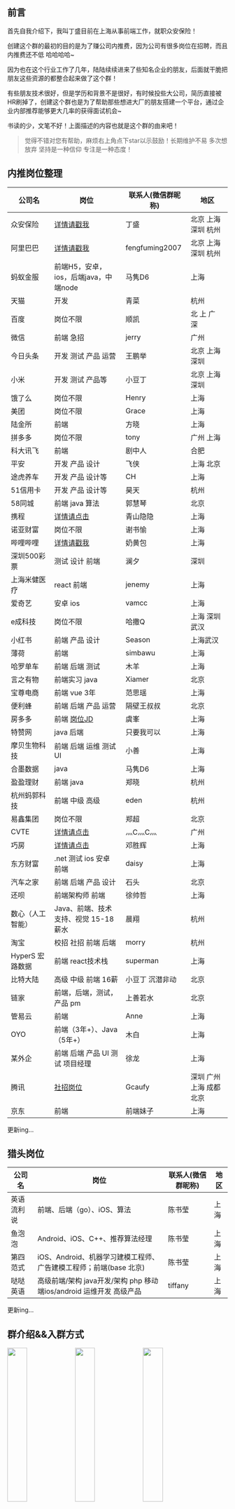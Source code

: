 ## 前言

首先自我介绍下，我叫丁盛目前在上海从事前端工作，就职众安保险！

创建这个群的最初的目的是为了赚公司内推费，因为公司有很多岗位在招聘，而且内推费还不低 哈哈哈哈~

因为也在这个行业工作了几年，陆陆续续进来了些知名企业的朋友，后面就干脆把朋友这些资源的都整合起来做了这个群！

有些朋友技术很好，但是学历和背景不是很好，有时候投些大公司，简历直接被HR刷掉了，创建这个群也是为了帮助那些想进大厂的朋友搭建一个平台，通过企业内部推荐能够更大几率的获得面试机会~

书读的少，文笔不好！上面描述的内容也就是这个群的由来吧！

> 觉得不错对您有帮助，麻烦右上角点下star以示鼓励！长期维护不易 多次想放弃 坚持是一种信仰 专注是一种态度！

## 内推岗位整理

|  公司名 |  岗位 |  联系人(微信群昵称) | 地区 |
| --- | --- | --- | --- |
| 众安保险 | [详情请戳我](https://app.mokahr.com/recommendation-apply/zhongan#/?anchorName=000&_k=oiq92t)| 丁盛 | 北京 上海 深圳 杭州|
| 阿里巴巴 | [详情请戳我](https://job.alibaba.com/zhaopin/position_detail.htm?trace=qrcode_share&positionCode=GP053720) | fengfuming2007|北京 上海 深圳 杭州|
|蚂蚁金服|前端H5，安卓，ios，后端java，中端node| 马隽D6 |上海|
|天猫|开发|青菜|杭州|
|百度|岗位不限|顺凯|北 上 广 深|
|微信|前端 急招|jerry|广州 |
|今日头条|开发 测试 产品 运营|王鹏举| 北京 上海 深圳|
|小米|开发 测试 产品等|小豆丁| 北京 上海 深圳 |
|饿了么|岗位不限|Henry|上海|
|美团|岗位不限|Grace|上海|
|陆金所|前端|方晓|上海|
|拼多多|岗位不限|tony|广州 上海 |
|科大讯飞|前端|剧中人| 合肥| 
|平安|开发 产品 设计| 飞侠 |上海 北京|
|途虎养车|开发 产品 设计等| CH |上海|
|51信用卡|开发 产品 设计等| 昊天 |杭州| 
|58同城|前端 java 算法|郭慧琴|北京|
|携程|[详情请点击](http://neitui.zhiye.com/ctrip#recommendjobs)|青山隐隐|上海|
|诺亚财富|岗位不限|谢书愉| 上海 |
|哔哩哔哩|[详情请戳我](https://www.bilibili.com/blackboard/join-list.html) |奶黄包| 上海 |
|深圳500彩票|测试 设计 前端| 澜夕 |深圳|
|上海米健医疗| react 前端 | jenemy | 上海 |
|爱奇艺|安卓 ios| vamcc | 上海 |
|e成科技|岗位不限 |哈撒Q| 上海 深圳 武汉 |
|小红书| 前端 产品 设计| Season | 上海武汉 |
|薄荷| 前端 | simbawu | 上海 |
|哈罗单车|前端 后端 测试| 木羊| 上海 |
|言之有物| 前端实习 java | Xiamer | 北京 |
|宝尊电商|前端 vue 3年 |范思瑶| 上海 |
|便利蜂| 前端 后端 产品 运营|隔壁王叔叔|北京|
|房多多|前端 [岗位JD](http://job.fangdd.com/index.html#!/jd_detail/58)|虞峯|上海|
|特赞网|java 后端 |只要我可以| 上海|
|摩贝生物科技|前端 后端 运维 测试 UI|小善|上海|
|合墨数据|java|马隽D6|上海|
|盈盈理财|前端 java|郑晓|杭州|
|杭州蚂郭科技|前端 中级 高级|eden| 杭州|
|易鑫集团|岗位不限|郑超|北京|
|CVTE|[详情请点击](http://hr.cvte.com/v2/positions?place=0&type=0&time=0&keyword=)|灬C灬C灬|广州|
|巧房|[详情请点击](https://jobs.51job.com/all/co3366539.html#syzw)|邓胜辉|上海|
|东方财富|.net 测试 ios 安卓 前端|daisy|上海|
|汽车之家|前端 后端 产品 设计|石头|北京|
|还呗|前端架构师 前端|徐帅哲|上海|
|数心（人工智能）|Java、前端、技术支持、视觉 15-18薪水|晨翔|杭州|
|淘宝|校招 社招 前端 后端|morry|杭州|
|HyperS 宏路数据|前端 react技术栈 |superman|上海|
|比特大陆|高级 中级 前端 16薪|小豆丁 沉潜非动|北京|
|链家|前端，后端，测试，产品 pm|上善若水|北京|
|管易云|前端|Anne|上海|
|OYO |前端（3年+）、Java（5年+）|木白|上海|
|某外企|前端 后端 产品 UI 测试 项目经理| 徐龙 | 上海 |
|腾讯|[社招岗位](http://hr.tencent.com)|Gcaufy|深圳 广州 上海 成都 北京|
|京东|前端|前端妹子|上海|

更新ing...

## 猎头岗位

|  公司名 |  岗位 |  联系人(微信群昵称) | 地区 |
| --- | --- | --- | --- |
|英语流利说|前端、后端（go）、iOS、算法|陈书莹|上海|
|鱼泡泡|Android、iOS、C++、推荐算法经理|陈书莹|上海|
|第四范式|iOS、Android、机器学习建模工程师、广告建模工程师；前端(base 北京)|陈书莹|上海|
|哒哒英语 |高级前端/架构 java开发/架构 php 移动端ios/android 运维开发 高级产品|tiffany|上海|

更新ing...

## 群介绍&&入群方式
<div>
<img src='./img/WechatIMG6.jpeg' width='30%'>
<img src='./img/WechatIMG5.jpeg' width='30%'>
<img src='./img/WechatIMG7.jpeg' width='30%'>
</div>


本群目的 : 求职 招聘 交友

本群理念 : 找工作不再难，进名企不是梦

现在本群已接近400名成员,男女比例差不多1:1。 大多来自一线互联网企业，维护和管理都需要时间和精力现在进群实行收费制。

**入群方式二选一**

1 转发[此篇文章](https://mp.weixin.qq.com/s/CxVAlbOGg1GwYTcXXiZV7w)到朋友圈，获取20个好友点赞即可。

2 收费制入群 

收费规则如下:
- 群满250人后 30元/人 300人后 60/人 350人后 90元/人 400人后 120元/人 ！
- 妹子半价

是否还在为找工作发愁？是否还在招聘网站海投简历迟迟得不到反馈？是否在公司急需用人的时候找不到合适的候选人？这里统统能帮你解决~

位置有限后续入群要求会越来越高，想进群的加我微信，备注来意。

## 群规则

**新进群的小伙伴需要自我介绍+3张照片！**

自我介绍和发照片的目的就是让，每一个进群的伙伴都是这个群的一部分，而不是毫无存在感，一进群就潜水谁都不认，占用群资源，这不仅仅是一个群，而是一个大家庭！
<br>

能相聚在这个群里是一种缘分！希望大家相互尊重、和平友爱、互帮互助！
<br>

好的群环境需要大家一起营造，拒绝一切外卖 支付宝 红包 ！如需发广告，请先告知我并且获得我的同意，否则直接送飞机票！
<br>
建议群话题：
- 9:00-18:00    技术交流  工作相关 吹水
- 18:00 -20:00   美食 工作 吹水 
- 20:00-22:00    健身 吐槽  游戏
- 22:00-24:00    情感  两性 理想抱负
<br>

新进群的伙伴们有空修改下群名称，格式如下：地区-岗位-昵称 


<div>
<img src='./img/WechatIMG14.jpeg' width='30%'>
<img src='./img/WechatIMG15.jpeg' width='30%'>
<img src='./img/WechatIMG16.jpeg' width='30%'>
</div>

## 群日常
<div>
<img src='./img/WechatIMG1.jpeg' width='30%'>
<img src='./img/WechatIMG2.jpeg' width='30%'>
<img src='./img/WechatIMG3.jpeg' width='30%'>
<img src='./img/WechatIMG4.jpeg' width='30%'>
<img src='./img/WechatIMG12.jpeg' width='30%'>
<img src='./img/WechatIMG13.jpeg' width='30%'>
</div>




